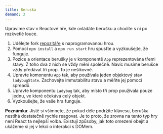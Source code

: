 ```yaml
---
title: Beruska
demand: 3
---
```


Upravíme stav v Reactové hře, kde ovládáte berušku a chodíte s ní po rozkvetlé louce. 

1. Udělejte fork [repozitáře](https://github.com/Czechitas-podklady-WEB/ladybug-zadani) s naprogramovanou hrou. 
1. Pomocí `npm install` a `npm run start` hru spusťte a vyzkoušejte, že funguje. 
1. Pozice a orientace berušky je v komponentě `App` reprezentována třemi stavy. Z toho dva z nich se vždy mění společně. Navíc musíme berušce vždy předávat tři prop. To je nešikovné. 
1. Upravte komonentu `App` tak, aby používala jeden objektový stav `ladybugState`. Zachovejte immutabilitu stavu a měňte jej pomocí spreadů.
1. Upravte komponentu `Ladybug` tak, aby místo tří prop používala pouze jednu, ve které očekává celý objekt.
1. Vyzkoušejte, že vaše hra funguje. 

**Poznámka**: Jistě si všimnete, že pokud déle podržíte klávesu, beruška nestíhá dostatečně rychle reagovat. Je to proto, že zrovna na tento typ hry není React ta nejlepší volba. Existují způsoby, jak toto omezení obejít a ukážeme si jej v lekci o interakci s DOMem. 
